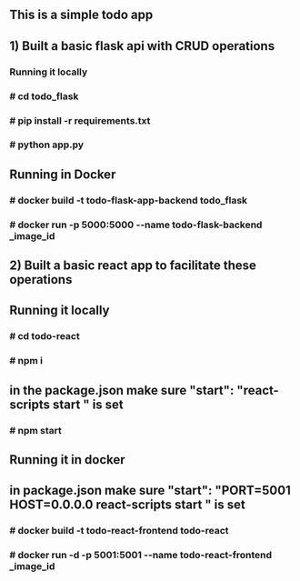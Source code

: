 ## This is a simple todo app 
## 1) Built a basic flask api with CRUD operations
###    Running it locally
###        # cd todo_flask
###        # pip install -r requirements.txt
###        # python app.py
##    Running in Docker
###        # docker build -t todo-flask-app-backend todo_flask
###        # docker run -p 5000:5000 --name todo-flask-backend _image_id
## 2) Built a basic react app to facilitate these operations
##    Running it locally
###        # cd todo-react
###        # npm i
##        in the package.json make sure "start": "react-scripts start " is set
###        # npm start
##    Running it in docker
##        in package.json make sure "start": "PORT=5001 HOST=0.0.0.0 react-scripts start " is set
###        # docker build -t todo-react-frontend todo-react
###        # docker run -d -p 5001:5001 --name todo-react-frontend _image_id